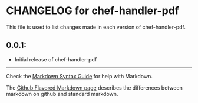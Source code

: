 # CHANGELOG for chef-handler-pdf

This file is used to list changes made in each version of chef-handler-pdf.

## 0.0.1:

* Initial release of chef-handler-pdf

- - - 
Check the [Markdown Syntax Guide](http://daringfireball.net/projects/markdown/syntax) for help with Markdown.

The [Github Flavored Markdown page](http://github.github.com/github-flavored-markdown/) describes the differences between markdown on github and standard markdown.

